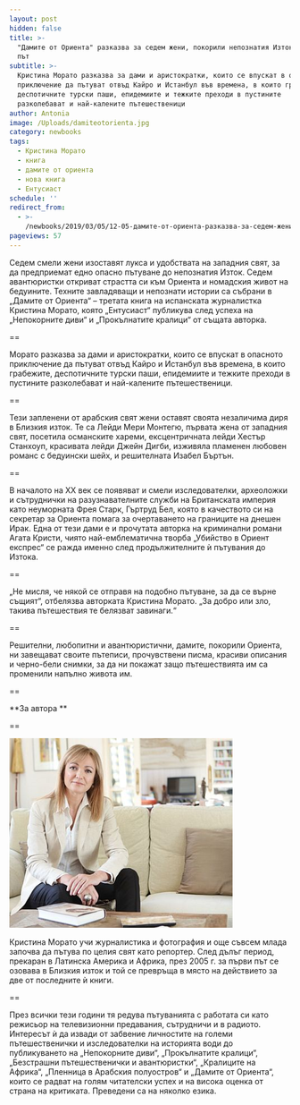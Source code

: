 ```yaml
---
layout: post
hidden: false
title: >-
  "Дамите от Ориента" разказва за седем жени, покорили непознатия Изток за първи
  път
subtitle: >-
  Кристина Морато разказва за дами и аристократки, които се впускат в опасното
  приключение да пътуват отвъд Кайро и Истанбул във времена, в които грабежите,
  деспотичните турски паши, епидемиите и тежките преходи в пустините
  разколебават и най-калените пътешественици 
author: Antonia
image: /Uploads/damiteotorienta.jpg
category: newbooks
tags:
  - Кристина Морато
  - книга
  - дамите от ориента
  - нова книга
  - Ентусиаст
schedule: ''
redirect_from:
  - >-
    /newbooks/2019/03/05/12-05-дамите-от-ориента-разказва-за-седем-жени-покорили-непознатия-изток-за-първи-път
pageviews: 57
---
```

Седем смели жени изоставят лукса и удобствата на западния свят, за да предприемат едно опасно пътуване до непознатия Изток. Седем авантюристки откриват страстта си към Ориента и номадския живот на бедуините. Техните завладяващи и непознати истории са събрани в „Дамите от Ориента“ – третата книга на испанската журналистка Кристина Морато, която „Ентусиаст“ публикува след успеха на „Непокорните диви“ и „Прокълнатите кралици“ от същата авторка.

\==

Морато разказва за дами и аристократки, които се впускат в опасното приключение да пътуват отвъд Кайро и Истанбул във времена, в които грабежите, деспотичните турски паши, епидемиите и тежките преходи в пустините разколебават и най-калените пътешественици. 

\==

Тези запленени от арабския свят жени оставят своята незаличима диря в Близкия изток. Те са Лейди Мери Монтегю, първата жена от западния свят, посетила османските хареми, ексцентричната лейди Хестър Станхоуп, красивата лейди Джейн Дигби, изживяла пламенен любовен романс с бедуински шейх, и решителната Изабел Бъртън. 

\==

В началото на XX век се появяват и смели изследователки, археоложки и сътруднички на разузнавателните служби на Британската империя като неуморната Фрея Старк, Гъртруд Бел, която в качеството си на секретар за Ориента помага за очертаването на границите на днешен Ирак. Една от тези дами е и прочутата авторка на криминални романи Агата Кристи, чиято най-емблематична творба „Убийство в Ориент експрес“ се ражда именно след продължителните ѝ пътувания до Изтока.

\==

„Не мисля, че някой се отправя на подобно пътуване, за да се върне същият“, отбелязва авторката Кристина Морато. „За добро или зло, такива пътешествия те белязват завинаги.“

\==

Решителни, любопитни и авантюристични, дамите, покорили Ориента, ни завещават своите пътеписи, прочувствени писма, красиви описания и черно-бели снимки, за да ни покажат защо пътешествията им са променили напълно живота им.

\==

**За автора **

\==

![](/Uploads/cristinamorato.jpg)

Кристина Морато учи журналистика и фотография и още съвсем млада започва да пътува по целия свят като репортер. След дълъг период, прекаран в Латинска Америка и Африка, през 2005 г. за първи път се озовава в Близкия изток и той се превръща в място на действието за две от последните ѝ книги.

\==

През всички тези години тя редува пътуванията с работата си като режисьор на телевизионни предавания, сътрудничи и в радиото. Интересът ѝ да извади от забвение личностите на големи пътешественички и изследователки на историята води до публикуването на „Непокорните диви“, „Прокълнатите кралици“, „Безстрашни пътешественички и авантюристки“, „Кралиците на Африка“, „Пленница в Арабския полуостров“ и „Дамите от Ориента“, които се радват на голям читателски успех и на висока оценка от страна на критиката. Преведени са на няколко езика.
